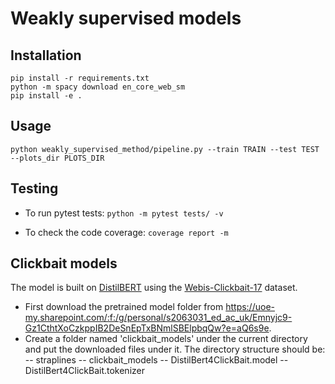 # Weakly supervised models

## Installation
```
pip install -r requirements.txt
python -m spacy download en_core_web_sm
pip install -e .
```

## Usage
```
python weakly_supervised_method/pipeline.py --train TRAIN --test TEST --plots_dir PLOTS_DIR
```

## Testing
- To run pytest tests:
`python -m pytest tests/ -v`

- To check the code coverage:
`coverage report -m`

## Clickbait models

The model is built on [DistilBERT](https://huggingface.co/docs/transformers/model_doc/distilbert) using the [Webis-Clickbait-17](https://webis.de/data/webis-clickbait-17.html) dataset.

- First download the pretrained model folder from https://uoe-my.sharepoint.com/:f:/g/personal/s2063031_ed_ac_uk/Emnyjc9-Gz1CthtXoCzkppIB2DeSnEpTxBNmlSBElpbqQw?e=aQ6s9e.
- Create a folder named 'clickbait_models' under the current directory and put the downloaded files under it. The directory structure should be:
  -- straplines
     -- clickbait_models
        -- DistilBert4ClickBait.model
        -- DistilBert4ClickBait.tokenizer
